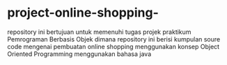 # project-online-shopping-
repository ini bertujuan untuk memenuhi tugas projek praktikum Pemrograman Berbasis Objek dimana repository ini berisi kumpulan soure code mengenai pembuatan online shopping menggunakan konsep Object Oriented Programming menggunakan bahasa java 
